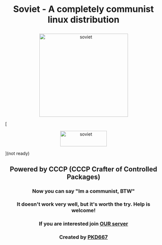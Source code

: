 # <p align="center">Soviet - A completely communist linux distribution</p>
<p align="center"><img width="285" height="268" alt="soviet" src="https://i.imgur.com/tjVd8Vy.png"></p>

[<p align="center"><img width="150" height="50" alt="soviet" src="https://i.imgur.com/b1n7D0R.png"></p>](not ready)



## <p align="center">Powered by CCCP (CCCP Crafter of Controlled Packages)</p>

### <p align="center">Now you can say "Im a communist, BTW"</p>

### <p align="center">It doesn't work very well, but it's worth the try. Help is welcome!</p>

### <p align="center">If you are interested join [OUR server](https://discord.gg/UcJaRvRt) </p>

### <p align="center">Created by [PKD667](https://github.com/PKD667) </p>


